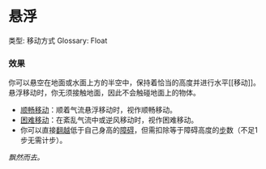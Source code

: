 # 悬浮

类型: 移动方式
Glossary: Float

### 效果

你可以悬空在地面或水面上方的半空中，保持着恰当的高度并进行水平[[移动]]。悬浮移动时，你无须接触地面，因此不会触碰地面上的物体。

- [顺畅移动](https://www.notion.so/1b3d619a067b80ddb92bd4c0f14fb4cb?pvs=21)：顺着气流悬浮移动时，视作顺畅移动。
- [困难移动](https://www.notion.so/1b3d619a067b807abb81c1da28d324b2?pvs=21)：在紊乱气流中或逆风移动时，视作困难移动。
- 你可以直接[翻越](https://www.notion.so/1b3d619a067b80a2b055d5aedd7b7ee0?pvs=21)低于自己身高的[障碍](https://www.notion.so/1b3d619a067b80618083cc2f816198bf?pvs=21)，但需扣除等于障碍高度的[步](https://www.notion.so/1b3d619a067b800fb1cfe9f0ef45b9ef?pvs=21)数（不足1步无需计步）。

*飘然而去。*